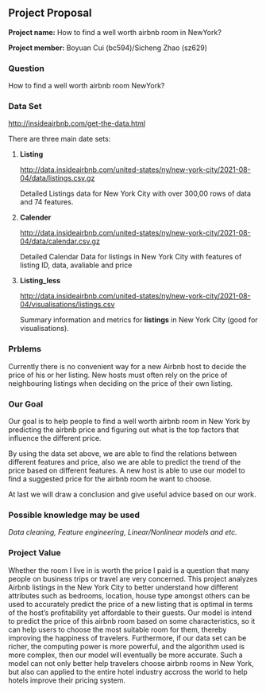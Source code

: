 ## Project Proposal

**Project name:** How to find a well worth airbnb room in NewYork?

**Project member:** Boyuan Cui (bc594)/Sicheng Zhao (sz629)

### Question

How to find a well worth airbnb room NewYork?

### Data Set

http://insideairbnb.com/get-the-data.html

There are three main date sets:

1. **Listing** 

   http://data.insideairbnb.com/united-states/ny/new-york-city/2021-08-04/data/listings.csv.gz

   Detailed Listings data for New York City with over 300,00 rows of data and 74 features.

2. **Calender**

   http://data.insideairbnb.com/united-states/ny/new-york-city/2021-08-04/data/calendar.csv.gz

   Detailed Calendar Data for listings in New York City with features of listing ID, data, avaliable and price

3. **Listing_less**

   http://data.insideairbnb.com/united-states/ny/new-york-city/2021-08-04/visualisations/listings.csv

   Summary information and metrics for **listings** in New York City (good for visualisations).

### Prblems

Currently there is no convenient way for a new Airbnb host to decide the price of his or her listing. New hosts must often rely on the price of neighbouring listings when deciding on the price of their own listing.

### Our Goal

Our goal is to help people to find a well worth airbnb room in New York by predicting the airbnb price and figuring out what is the top factors that influence the different price.

By using the data set above, we are able to find the relations between different features and price, also we are able to predict the trend of the price based on different features. A new host is able to use our model to find a suggested price for the airbnb room he want to choose.

At last we will draw a conclusion and give useful advice based on our work.

### Possible knowledge may be used

*Data cleaning, Feature engineering, Linear/Nonlinear models and etc.*

### Project Value

Whether the room I live in is worth the price I paid is a question that many people on business trips or travel are very concerned. This project analyzes Airbnb listings in the New York City to better understand how different attributes such as bedrooms, location, house type amongst others can be used to accurately predict the price of a new listing that is optimal in terms of the host’s profitability yet affordable to their guests. Our model is intend to predict the price of this airbnb room based on some characteristics, so it can help users to choose the most suitable room for them, thereby improving the happiness of travelers. Furthermore, if our data set can be richer, the computing power is more powerful, and the algorithm used is more complex, then our model will eventually be more accurate. Such a model can not only better help travelers choose airbnb rooms in New York, but also can applied to the entire hotel industry accross the world to help hotels improve their pricing system. 



